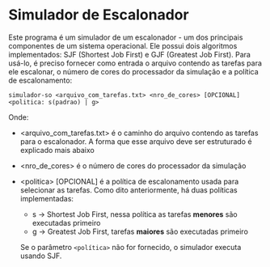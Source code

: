 # Simulador de Escalonador

Este programa é um simulador de um escalonador - um dos principais componentes de um sistema operacional. Ele possui dois algoritmos implementados: SJF (Shortest Job First) e GJF (Greatest Job First). Para usá-lo, é preciso fornecer como entrada o arquivo contendo as tarefas para ele escalonar, o número de cores do processador da simulação e a política de escalonamento:

```simulador-so <arquivo_com_tarefas.txt> <nro_de_cores> [OPCIONAL]<politica: s(padrao) | g>```

Onde: 
- \<arquivo_com_tarefas.txt> é o caminho do arquivo contendo as tarefas para o escalonador. A forma que esse arquivo deve ser estruturado é explicado mais abaixo
- \<nro_de_cores> é o número de cores do processador da simulação
- \<politica> [OPCIONAL] é a política de escalonamento usada para selecionar as tarefas. Como dito anteriormente, há duas políticas implementadas:
  - s -> Shortest Job First, nessa política as tarefas **menores** são executadas primeiro
  - g -> Greatest Job First, tarefas **maiores** são executadas primeiro  

  Se o parâmetro `<política>` não for fornecido, o simulador executa usando SJF.
